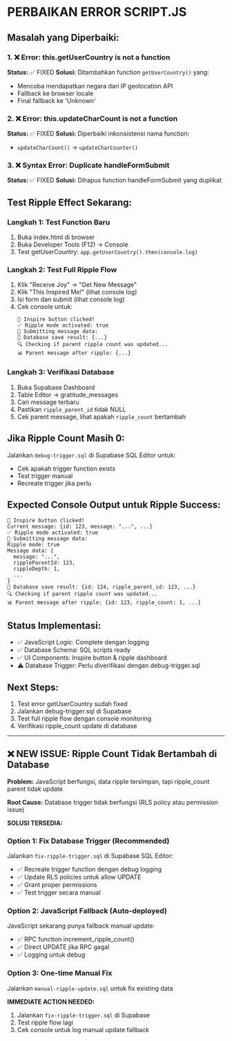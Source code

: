 # PERBAIKAN ERROR SCRIPT.JS

## Masalah yang Diperbaiki:

### 1. ❌ Error: this.getUserCountry is not a function

**Status:** ✅ FIXED
**Solusi:** Ditambahkan function `getUserCountry()` yang:

- Mencoba mendapatkan negara dari IP geolocation API
- Fallback ke browser locale
- Final fallback ke 'Unknown'

### 2. ❌ Error: this.updateCharCount is not a function

**Status:** ✅ FIXED
**Solusi:** Diperbaiki inkonsistensi nama function:

- `updateCharCount()` → `updateCharCounter()`

### 3. ❌ Syntax Error: Duplicate handleFormSubmit

**Status:** ✅ FIXED
**Solusi:** Dihapus function handleFormSubmit yang duplikat

## Test Ripple Effect Sekarang:

### Langkah 1: Test Function Baru

1. Buka index.html di browser
2. Buka Developer Tools (F12) → Console
3. Test getUserCountry: `app.getUserCountry().then(console.log)`

### Langkah 2: Test Full Ripple Flow

1. Klik "Receive Joy" → "Get New Message"
2. Klik "This Inspired Me!" (lihat console log)
3. Isi form dan submit (lihat console log)
4. Cek console untuk:
   ```
   🌊 Inspire button clicked!
   ✅ Ripple mode activated: true
   🚀 Submitting message data:
   💾 Database save result: {...}
   🔍 Checking if parent ripple count was updated...
   📊 Parent message after ripple: {...}
   ```

### Langkah 3: Verifikasi Database

1. Buka Supabase Dashboard
2. Table Editor → gratitude_messages
3. Cari message terbaru
4. Pastikan `ripple_parent_id` tidak NULL
5. Cek parent message, lihat apakah `ripple_count` bertambah

## Jika Ripple Count Masih 0:

Jalankan `debug-trigger.sql` di Supabase SQL Editor untuk:

- Cek apakah trigger function exists
- Test trigger manual
- Recreate trigger jika perlu

## Expected Console Output untuk Ripple Success:

```
🌊 Inspire button clicked!
Current message: {id: 123, message: "...", ...}
✅ Ripple mode activated: true
🚀 Submitting message data:
Ripple mode: true
Message data: {
  message: "...",
  rippleParentId: 123,
  rippleDepth: 1,
  ...
}
💾 Database save result: {id: 124, ripple_parent_id: 123, ...}
🔍 Checking if parent ripple count was updated...
📊 Parent message after ripple: {id: 123, ripple_count: 1, ...}
```

## Status Implementasi:

- ✅ JavaScript Logic: Complete dengan logging
- ✅ Database Schema: SQL scripts ready
- ✅ UI Components: Inspire button & ripple dashboard
- ⚠️ Database Trigger: Perlu diverifikasi dengan debug-trigger.sql

## Next Steps:

1. Test error getUserCountry sudah fixed
2. Jalankan debug-trigger.sql di Supabase
3. Test full ripple flow dengan console monitoring
4. Verifikasi ripple_count update di database

---

## ❌ NEW ISSUE: Ripple Count Tidak Bertambah di Database

**Problem:** JavaScript berfungsi, data ripple tersimpan, tapi ripple_count parent tidak update

**Root Cause:** Database trigger tidak berfungsi (RLS policy atau permission issue)

**SOLUSI TERSEDIA:**

### Option 1: Fix Database Trigger (Recommended)

Jalankan `fix-ripple-trigger.sql` di Supabase SQL Editor:

- ✅ Recreate trigger function dengan debug logging
- ✅ Update RLS policies untuk allow UPDATE
- ✅ Grant proper permissions
- ✅ Test trigger secara manual

### Option 2: JavaScript Fallback (Auto-deployed)

JavaScript sekarang punya fallback manual update:

- ✅ RPC function increment_ripple_count()
- ✅ Direct UPDATE jika RPC gagal
- ✅ Logging untuk debug

### Option 3: One-time Manual Fix

Jalankan `manual-ripple-update.sql` untuk fix existing data

**IMMEDIATE ACTION NEEDED:**

1. Jalankan `fix-ripple-trigger.sql` di Supabase
2. Test ripple flow lagi
3. Cek console untuk log manual update fallback

